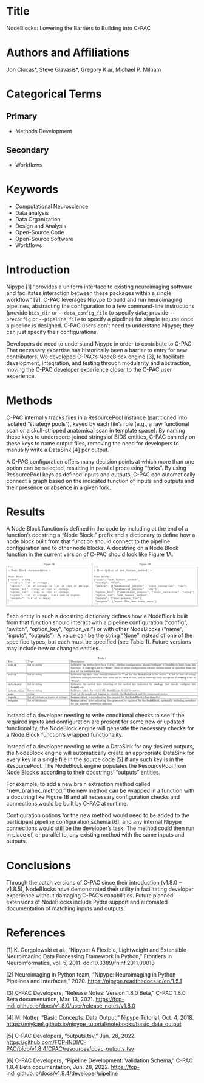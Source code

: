 # Title

NodeBlocks: Lowering the Barriers to Building into C-PAC

# Authors and Affiliations

Jon Clucas*, Steve Giavasis*, Gregory Kiar, Michael P. Milham

# Categorical Terms

## Primary

- Methods Development

## Secondary

- Workflows

# Keywords

- Computational Neuroscience
- Data analysis
- Data Organization
- Design and Analysis
- Open-Source Code
- Open-Source Software
- Workflows

# Introduction

Nipype [1] “provides a uniform interface to existing neuroimaging software and facilitates interaction between these packages within a single workflow” [2]. C-PAC leverages Nipype to build and run neuroimaging pipelines, abstracting the configuration to a few command-line instructions (provide `bids_dir` or `--data_config_file` to specify data; provide `--preconfig` or `--pipeline_file` to specify a pipeline) for simple (re)use once a pipeline is designed. C-PAC users don’t need to understand Nipype; they can just specify their configurations.

Developers do need to understand Nipype in order to contribute to C-PAC. That necessary expertise has historically been a barrier to entry for new contributors. We developed C-PAC’s NodeBlock engine [3], to facilitate development, integration, and testing through modularity and abstraction, moving the C-PAC developer experience closer to the C-PAC user experience.

# Methods

C-PAC internally tracks files in a ResourcePool instance (partitioned into isolated “strategy pools”), keyed by each file’s role (e.g., a raw functional scan or a skull-stripped anatomical scan in template space). By naming these keys to underscore-joined strings of BIDS entities, C-PAC can rely on these keys to name output files, removing the need for developers to manually write a DataSink [4] per output.

A C-PAC configuration offers many decision points at which more than one option can be selected, resulting in parallel processing “forks”. By using ResourcePool keys as defined inputs and outputs, C-PAC can automatically connect a graph based on the indicated function of inputs and outputs and their presence or absence in a given fork.

# Results

A Node Block function is defined in the code by including at the end of a function’s docstring a “Node Block:” prefix and a dictionary to define how a node block built from that function should connect to the pipeline configuration and to other node blocks. A docstring on a Node Block function in the current version of C-PAC should look like Figure 1A.

![Figure 1](./figures/figure1.png)

Each entity in such a docstring dictionary defines how a NodeBlock built from that function should interact with a pipeline configuration (“config”, “switch”, “option_key”, “option_val”) or with other NodeBlocks (“name”, “inputs”, “outputs”). A value can be the string “None” instead of one of the specified types, but each must be specified (see Table 1). Future versions may include new or changed entities.

![Table 1](./figures/table1.png)

Instead of a developer needing to write conditional checks to see if the required inputs and configuration are present for some new or updated functionality, the NodeBlock engine will generate the necessary checks for a Node Block function’s wrapped functionality.

Instead of a developer needing to write a DataSink for any desired outputs, the NodeBlock engine will automatically create an appropriate DataSink for every key in a single file in the source code [5] if any such key is in the ResourcePool. The NodeBlock engine populates the ResourcePool from Node Block’s according to their docstrings’ “outputs” entities.

For example, to add a new brain extraction method called “new_brainex_method,” the new method can be wrapped in a function with a docstring like Figure 1B and all necessary configuration checks and connections would be built by C-PAC at runtime.

Configuration options for the new method would need to be added to the participant pipeline configuration schema [6], and any internal Nipype connections would still be the developer’s task. The method could then run in place of, or parallel to, any existing method with the same inputs and outputs.

# Conclusions

Through the patch versions of C-PAC since their introduction (v1.8.0 ‒ v1.8.5), NodeBlocks have demonstrated their utility in facilitating developer experience without damaging C-PAC’s capabilities. Future planned extensions of NodeBlocks include Pydra support and automated documentation of matching inputs and outputs.

# References

[1]	K. Gorgolewski et al., “Nipype: A Flexible, Lightweight and Extensible Neuroimaging Data Processing Framework in Python,” Frontiers in Neuroinformatics, vol. 5, 2011. doi:10.3389/fninf.2011.00013

[2]	Neuroimaging in Python team, “Nipype: Neuroimaging in Python Pipelines and Interfaces,” 2020. https://nipype.readthedocs.io/en/1.5.1

[3]	C-PAC Developers, “Release Notes: Version 1.8.0 Beta,” C-PAC 1.8.0 Beta documentation, Mar. 13, 2021. https://fcp-indi.github.io/docs/v1.8.0/user/release_notes/v1.8.0

[4]	M. Notter, “Basic Concepts: Data Output,” Nipype Tutorial, Oct. 4, 2018. https://miykael.github.io/nipype_tutorial/notebooks/basic_data_output

[5]	C-PAC Developers, “outputs.tsv,” Jun. 28, 2022. https://github.com/FCP-INDI/C-PAC/blob/v1.8.4/CPAC/resources/cpac_outputs.tsv

[6]	C-PAC Developers, “Pipeline Development: Validation Schema,” C-PAC 1.8.4 Beta documentation, Jun. 28, 2022. https://fcp-indi.github.io/docs/v1.8.4/developer/pipeline
